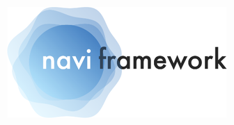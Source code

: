 
<div style="text-align: center; margin: auto;">
  <img src="/resources/logo/navi_framework_v1_thin.png?raw=true" width="512" >
</div>
